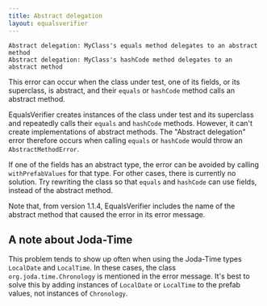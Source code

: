 ```yaml
---
title: Abstract delegation
layout: equalsverifier
---
```

    Abstract delegation: MyClass's equals method delegates to an abstract method
    Abstract delegation: MyClass's hashCode method delegates to an abstract method

This error can occur when the class under test, one of its fields, or its superclass, is abstract, and their `equals` or `hashCode` method calls an abstract method.

EqualsVerifier creates instances of the class under test and its superclass and repeatedly calls their `equals` and `hashCode` methods. However, it can't create implementations of abstract methods. The "Abstract delegation" error therefore occurs when calling `equals` or `hashCode` would throw an `AbstractMethodError`.

If one of the fields has an abstract type, the error can be avoided by calling `withPrefabValues` for that type. For other cases, there is currently no solution. Try rewriting the class so that `equals` and `hashCode` can use fields, instead of the abstract method.

Note that, from version 1.1.4, EqualsVerifier includes the name of the abstract method that caused the error in its error message.

A note about Joda-Time
----------------------
This problem tends to show up often when using the Joda-Time types `LocalDate` and `LocalTime`. In these cases, the class `org.joda.time.Chronology` is mentioned in the error message. It's best to solve this by adding instances of `LocalDate` or `LocalTime` to the prefab values, not instances of `Chronology`.

